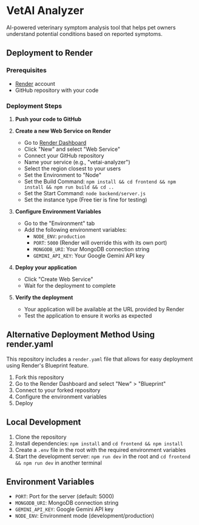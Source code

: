# VetAI Analyzer

AI-powered veterinary symptom analysis tool that helps pet owners understand potential conditions based on reported symptoms.

## Deployment to Render

### Prerequisites

- [Render](https://render.com/) account
- GitHub repository with your code

### Deployment Steps

1. **Push your code to GitHub**

2. **Create a new Web Service on Render**
   - Go to [Render Dashboard](https://dashboard.render.com/)
   - Click "New" and select "Web Service"
   - Connect your GitHub repository
   - Name your service (e.g., "vetai-analyzer")
   - Select the region closest to your users
   - Set the Environment to "Node"
   - Set the Build Command: `npm install && cd frontend && npm install && npm run build && cd ..`
   - Set the Start Command: `node backend/server.js`
   - Set the instance type (Free tier is fine for testing)

3. **Configure Environment Variables**
   - Go to the "Environment" tab
   - Add the following environment variables:
     - `NODE_ENV`: `production`
     - `PORT`: `5000` (Render will override this with its own port)
     - `MONGODB_URI`: Your MongoDB connection string
     - `GEMINI_API_KEY`: Your Google Gemini API key

4. **Deploy your application**
   - Click "Create Web Service"
   - Wait for the deployment to complete

5. **Verify the deployment**
   - Your application will be available at the URL provided by Render
   - Test the application to ensure it works as expected

## Alternative Deployment Method Using render.yaml

This repository includes a `render.yaml` file that allows for easy deployment using Render's Blueprint feature.

1. Fork this repository
2. Go to the Render Dashboard and select "New" > "Blueprint"
3. Connect to your forked repository
4. Configure the environment variables
5. Deploy

## Local Development

1. Clone the repository
2. Install dependencies: `npm install` and `cd frontend && npm install`
3. Create a `.env` file in the root with the required environment variables
4. Start the development server: `npm run dev` in the root and `cd frontend && npm run dev` in another terminal

## Environment Variables

- `PORT`: Port for the server (default: 5000)
- `MONGODB_URI`: MongoDB connection string
- `GEMINI_API_KEY`: Google Gemini API key
- `NODE_ENV`: Environment mode (development/production) 